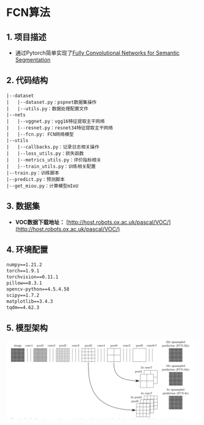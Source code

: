 # FCN算法
## 1. 项目描述
- 通过Pytorch简单实现了[Fully Convolutional Networks for Semantic Segmentation](https://www.cv-foundation.org/openaccess/content_cvpr_2015/papers/Long_Fully_Convolutional_Networks_2015_CVPR_paper.pdf)

## 2. 代码结构
```angular2html
|--dataset
|   |--dataset.py：pspnet数据集操作
|   |--utils.py：数据处理配置文件
|--nets
|   |--vggnet.py：vgg16特征提取主干网络
|   |--resnet.py：resnet34特征提取主干网络
|   |--fcn.py: FCN网络模型
|--utils
|   |--callbacks.py：记录日志相关操作
|   |--loss_utils.py：损失函数
|   |--metrics_utils.py：评价指标相关
|   |--train_utils.py：训练相关配置
|--train.py：训练脚本
|--predict.py：预测脚本
|--get_miou.py：计算模型mIoU
```

## 3. 数据集
   - **VOC数据下载地址：** [http://host.robots.ox.ac.uk/pascal/VOC/](http://host.robots.ox.ac.uk/pascal/VOC/)

## 4. 环境配置
```angular2html
numpy==1.21.2
torch==1.9.1
torchvision==0.11.1
pillow==8.3.1
opencv-python==4.5.4.58
scipy==1.7.2
matplotlib==3.4.3
tqdm==4.62.3
```

## 5. 模型架构
![](model.png)